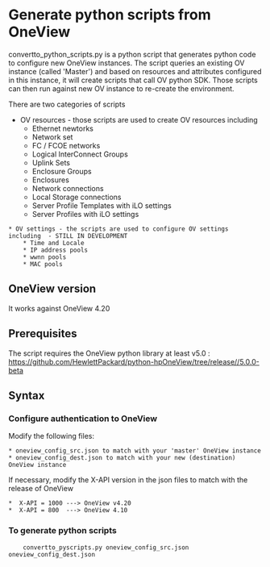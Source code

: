 # Generate python scripts from OneView

convertto_python_scripts.py is a python script that generates python code to configure new OneView instances. The script queries an existing OV instance (called 'Master') and based on resources and attributes configured in this instance, it will create scripts that call OV python SDK. Those scripts can then run against new OV instance to re-create the environment. 

There are two categories of scripts
   * OV resources - those scripts are used to create OV resources including
        * Ethernet newtorks
        * Network set
        * FC / FCOE networks
        * Logical InterConnect Groups
        * Uplink Sets
        * Enclosure Groups
        * Enclosures
        * Network connections
        * Local Storage connections
        * Server Profile Templates with iLO settings
        * Server Profiles with iLO settings
        
    * OV settings - the scripts are used to configure OV settings including  - STILL IN DEVELOPMENT
        * Time and Locale
        * IP address pools
        * wwnn pools
        * MAC pools


## OneView version
It works against OneView 4.20

## Prerequisites
The script requires the OneView python library at least v5.0 : https://github.com/HewlettPackard/python-hpOneView/tree/release//5.0.0-beta



## Syntax

### Configure authentication to OneView
Modify the following files:

    * oneview_config_src.json to match with your 'master' OneView instance
    * oneview_config_dest.json to match with your new (destination) OneView instance

If necessary, modify the X-API version in the json files to match with the release of OneView

    *  X-API = 1000 ---> OneView v4.20
    *  X-API = 800  ---> OneView 4.10


### To generate python scripts

```
    convertto_pyscripts.py oneview_config_src.json oneview_config_dest.json

```

